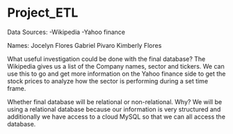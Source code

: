 # Project_ETL

Data Sources:
-Wikipedia
-Yahoo finance 

Names:
Jocelyn Flores
Gabriel Pivaro
Kimberly Flores

What useful investigation could be done with the final database?
The Wikipedia gives us a list of the Company names, sector and tickers. We can use this to go and get more information on the Yahoo finance side to get the stock prices to analyze how the sector is performing during a set time frame.

Whether final database will be relational or non-relational. Why?
We will be using a relational database because our information is very structured and additionally we have access to a cloud MySQL so that we can all access the database.

